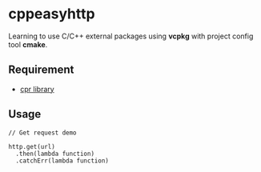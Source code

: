 # cppeasyhttp

Learning to use C/C++ external packages using **vcpkg** with project config tool **cmake**.

## Requirement
  - [cpr library](https://github.com/libcpr/cpr)

## Usage
```
// Get request demo

http.get(url)
  .then(lambda function)
  .catchErr(lambda function)
```
